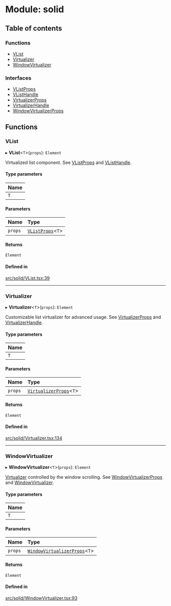# Module: solid

## Table of contents

### Functions

- [VList](solid.md#vlist)
- [Virtualizer](solid.md#virtualizer)
- [WindowVirtualizer](solid.md#windowvirtualizer)

### Interfaces

- [VListProps](../interfaces/solid.VListProps.md)
- [VListHandle](../interfaces/solid.VListHandle.md)
- [VirtualizerProps](../interfaces/solid.VirtualizerProps.md)
- [VirtualizerHandle](../interfaces/solid.VirtualizerHandle.md)
- [WindowVirtualizerProps](../interfaces/solid.WindowVirtualizerProps.md)

## Functions

### VList

▸ **VList**\<`T`\>(`props`): `Element`

Virtualized list component. See [VListProps](../interfaces/solid.VListProps.md) and [VListHandle](../interfaces/solid.VListHandle.md).

#### Type parameters

| Name |
| :------ |
| `T` |

#### Parameters

| Name | Type |
| :------ | :------ |
| `props` | [`VListProps`](../interfaces/solid.VListProps.md)\<`T`\> |

#### Returns

`Element`

#### Defined in

[src/solid/VList.tsx:39](https://github.com/inokawa/virtua/blob/d9151a8bfd63d70efa33fb4fc5730732e6ee0bde/src/solid/VList.tsx#L39)

___

### Virtualizer

▸ **Virtualizer**\<`T`\>(`props`): `Element`

Customizable list virtualizer for advanced usage. See [VirtualizerProps](../interfaces/solid.VirtualizerProps.md) and [VirtualizerHandle](../interfaces/solid.VirtualizerHandle.md).

#### Type parameters

| Name |
| :------ |
| `T` |

#### Parameters

| Name | Type |
| :------ | :------ |
| `props` | [`VirtualizerProps`](../interfaces/solid.VirtualizerProps.md)\<`T`\> |

#### Returns

`Element`

#### Defined in

[src/solid/Virtualizer.tsx:134](https://github.com/inokawa/virtua/blob/d9151a8bfd63d70efa33fb4fc5730732e6ee0bde/src/solid/Virtualizer.tsx#L134)

___

### WindowVirtualizer

▸ **WindowVirtualizer**\<`T`\>(`props`): `Element`

[Virtualizer](solid.md#virtualizer) controlled by the window scrolling. See [WindowVirtualizerProps](../interfaces/solid.WindowVirtualizerProps.md) and [WindowVirtualizer](solid.md#windowvirtualizer).

#### Type parameters

| Name |
| :------ |
| `T` |

#### Parameters

| Name | Type |
| :------ | :------ |
| `props` | [`WindowVirtualizerProps`](../interfaces/solid.WindowVirtualizerProps.md)\<`T`\> |

#### Returns

`Element`

#### Defined in

[src/solid/WindowVirtualizer.tsx:93](https://github.com/inokawa/virtua/blob/d9151a8bfd63d70efa33fb4fc5730732e6ee0bde/src/solid/WindowVirtualizer.tsx#L93)
